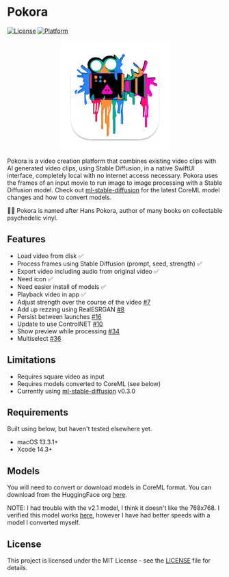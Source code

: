 # Pokora

[![License](https://img.shields.io/badge/license-MIT-blue.svg)](https://opensource.org/licenses/MIT)
[![Platform](https://img.shields.io/badge/platform-macOS-lightgrey)](https://www.apple.com/macos)

<p align="center">
  <img src="Pokora/Assets.xcassets/AppIcon.appiconset/icon-256.png" alt="Pokora icon" />
</p>

Pokora is a video creation platform that combines existing video clips with AI generated video clips, using Stable Diffusion, in a native SwiftUI interface, completely local with no internet access necessary. Pokora uses the frames of an input movie to run image to image processing with a Stable Diffusion model. Check out [ml-stable-diffusion](https://github.com/apple/ml-stable-diffusion) for the latest CoreML model changes and how to convert models.

🧙‍♂️ Pokora is named after Hans Pokora, author of many books on collectable psychedelic vinyl.

## Features

- Load video from disk ✅
- Process frames using Stable Diffusion (prompt, seed, strength) ✅
- Export video including audio from original video ✅
- Need icon ✅
- Need easier install of models ✅
- Playback video in app ✅
- Adjust strength over the course of the video [#7](https://github.com/pj4533/Pokora/issues/7)
- Add up rezzing using RealESRGAN [#8](https://github.com/pj4533/Pokora/issues/8)
- Persist between launches [#16](https://github.com/pj4533/Pokora/issues/16)
- Update to use ControlNET [#10](https://github.com/pj4533/Pokora/issues/10)
- Show preview while processing [#34](https://github.com/pj4533/Pokora/issues/34)
- Multiselect [#36](https://github.com/pj4533/Pokora/issues/36)

## Limitations

- Requires square video as input
- Requires models converted to CoreML (see below)
- Currently using [ml-stable-diffusion](https://github.com/apple/ml-stable-diffusion) v0.3.0

## Requirements

Built using below, but haven't tested elsewhere yet.

- macOS 13.3.1+
- Xcode 14.3+

## Models

You will need to convert or download models in CoreML format. You can download from the HuggingFace org [here](https://huggingface.co/coreml).

NOTE: I had trouble with the v2.1 model, I think it doesn't like the 768x768. I verified this model works [here](https://huggingface.co/coreml/coreml-stable-diffusion-v1-5/blob/main/split-einsum/v1-5_split-einsum.zip), however I have had better speeds with a model I converted myself. 

## License

This project is licensed under the MIT License - see the [LICENSE](./LICENSE) file for details.


